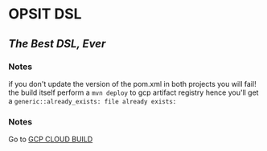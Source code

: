 # OPSIT DSL
## _The Best DSL, Ever_

### Notes

if you don't update the version of the pom.xml in both projects you will fail!
the build itself perform a `mvn deploy` to gcp artifact registry
hence you'll get a `generic::already_exists: file already exists:`

### Notes

Go to [GCP CLOUD BUILD](https://console.cloud.google.com/cloud-build/builds?authuser=6&project=opsit-compute)
